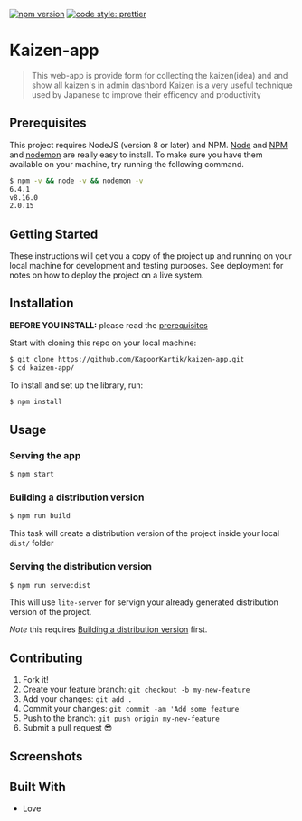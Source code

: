 
[![npm version](https://badge.fury.io/js/angular2-expandable-list.svg)](https://badge.fury.io/js/angular2-expandable-list)
[![code style: prettier](https://img.shields.io/badge/code_style-prettier-ff69b4.svg?style=flat-square)](https://github.com/prettier/prettier)

# Kaizen-app

> This web-app is provide form for collecting the kaizen(idea) and and show all kaizen's in admin dashbord
> Kaizen is a very useful technique used by Japanese to improve their efficency and productivity

## Prerequisites

This project requires NodeJS (version 8 or later) and NPM.
[Node](http://nodejs.org/) and [NPM](https://npmjs.org/) and [nodemon](https://www.npmjs.com/package/nodemon) are really easy to install.
To make sure you have them available on your machine,
try running the following command.

```sh
$ npm -v && node -v && nodemon -v
6.4.1
v8.16.0
2.0.15
```


## Getting Started

These instructions will get you a copy of the project up and running on your local machine for development and testing purposes. See deployment for notes on how to deploy the project on a live system.

## Installation

**BEFORE YOU INSTALL:** please read the [prerequisites](#prerequisites)

Start with cloning this repo on your local machine:

```sh
$ git clone https://github.com/KapoorKartik/kaizen-app.git
$ cd kaizen-app/
```

To install and set up the library, run:

```sh
$ npm install 
```



## Usage

### Serving the app

```sh
$ npm start
```


### Building a distribution version

```sh
$ npm run build
```

This task will create a distribution version of the project
inside your local `dist/` folder

### Serving the distribution version

```sh
$ npm run serve:dist
```

This will use `lite-server` for servign your already
generated distribution version of the project.

*Note* this requires
[Building a distribution version](#building-a-distribution-version) first.

## Contributing

1.  Fork it!
2.  Create your feature branch: `git checkout -b my-new-feature`
3.  Add your changes: `git add .`
4.  Commit your changes: `git commit -am 'Add some feature'`
5.  Push to the branch: `git push origin my-new-feature`
6.  Submit a pull request :sunglasses:

## Screenshots


## Built With

* Love
